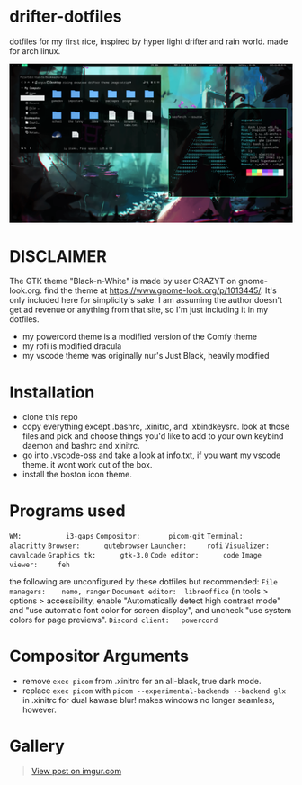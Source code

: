 # drifter-dotfiles
dotfiles for my first rice, inspired by hyper light drifter and rain world. made for arch linux.

![preview](.wallpapers/preview.png)

# DISCLAIMER

The GTK theme "Black-n-White" is made by user CRAZYT on gnome-look.org.  find the theme at https://www.gnome-look.org/p/1013445/. It's only included here for simplicity's sake. I am assuming the author doesn't get ad revenue or anything from that site, so I'm just including it in my dotfiles.

- my powercord theme is a modified version of the Comfy theme
- my rofi is modified dracula
- my vscode theme was originally nur's Just Black, heavily modified

# Installation
- clone this repo
- copy everything except .bashrc, .xinitrc, and .xbindkeysrc. look at those files and pick and choose things you'd like to add to your own keybind daemon and bashrc and xinitrc.
- go into .vscode-oss and take a look at info.txt, if you want my vscode theme. it wont work out of the box.
- install the boston icon theme.

# Programs used

``WM:			i3-gaps``
``Compositor:		picom-git``
``Terminal:		alacritty``
``Browser:		qutebrowser``
``Launcher:		rofi``
``Visualizer:		cavalcade``
``Graphics tk:		gtk-3.0``
``Code editor:		code``
``Image viewer:		feh``

the following are unconfigured by these dotfiles but recommended:
``File managers:	nemo, ranger``
``Document editor:	libreoffice`` (in tools > options > accessibility, enable "Automatically detect high contrast mode" and "use automatic font color for screen display", and uncheck "use system colors for page previews".
``Discord client:	powercord``

# Compositor Arguments

- remove ``exec picom`` from .xinitrc for an all-black, true dark mode.
- replace ``exec picom`` with ``picom --experimental-backends --backend glx`` in .xinitrc for dual kawase blur! makes windows no longer seamless, however.

# Gallery

<blockquote class="imgur-embed-pub" lang="en" data-id="a/2wWZDmC"><a href="//imgur.com/a/2wWZDmC">View post on imgur.com</a></blockquote><script async src="//s.imgur.com/min/embed.js" charset="utf-8"></script>
